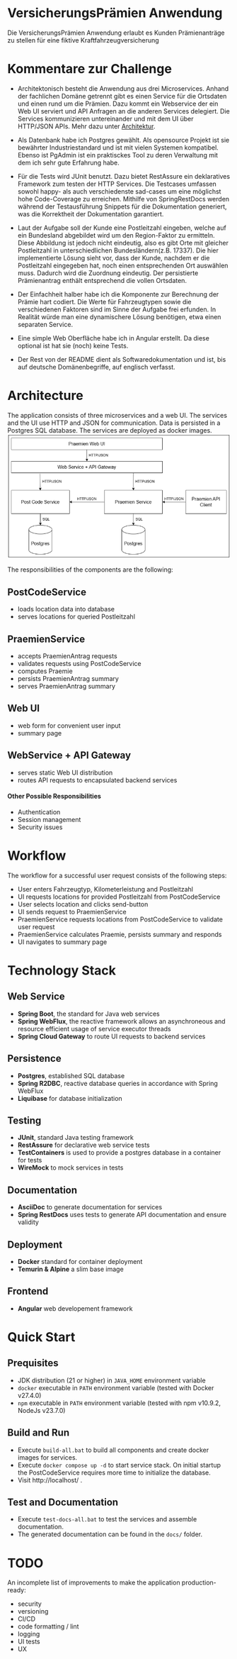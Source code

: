 # VersicherungsPrämien Anwendung

Die VersicherungsPrämien Anwendung erlaubt es Kunden Prämienanträge zu stellen für eine fiktive Kraftfahrzeugversicherung

# Kommentare zur Challenge

- Architektonisch besteht die Anwendung aus drei Microservices. Anhand der fachlichen Domäne getrennt gibt es einen Service für die Ortsdaten und einen rund um die Prämien. Dazu kommt ein Webservice der ein Web UI serviert und API Anfragen an die anderen Services delegiert. Die Services kommunizieren untereinander und mit dem UI über HTTP/JSON APIs. Mehr dazu unter [Architektur](#architecture).

- Als Datenbank habe ich Postgres gewählt. Als opensource Projekt ist sie bewährter Industriestandard und ist mit vielen Systemen kompatibel. Ebenso ist PgAdmin ist ein praktisckes Tool zu deren Verwaltung mit dem ich sehr gute Erfahrung habe.

- Für die Tests wird JUnit benutzt. Dazu bietet RestAssure ein deklaratives Framework zum testen der HTTP Services. Die Testcases umfassen sowohl happy- als auch verschiedenste sad-cases um eine möglichst hohe Code-Coverage zu erreichen. Mithilfe von SpringRestDocs werden während der Testausführung Snippets für die Dokumentation generiert, was die Korrektheit der Dokumentation garantiert.

- Laut der Aufgabe soll der Kunde eine Postleitzahl eingeben, welche auf ein Bundesland abgebildet wird um den Region-Faktor zu ermitteln. Diese Abbildung ist jedoch nicht eindeutig, also es gibt Orte mit gleicher Postleitzahl in unterschiedlichen Bundesländern(z.B. 17337). Die hier implementierte Lösung sieht vor, dass der Kunde, nachdem er die Postleitzahl eingegeben hat, noch einen entsprechenden Ort auswählen muss. Dadurch wird die Zuordnung eindeutig. Der persistierte Prämienantrag enthält entsprechend die vollen Ortsdaten.

- Der Einfachheit halber habe ich die Komponente zur Berechnung der Prämie hart codiert. Die Werte für Fahrzeugtypen sowie die verschiedenen Faktoren sind im Sinne der Aufgabe frei erfunden. In Realität würde man eine dynamischere Lösung benötigen, etwa einen separaten Service.

- Eine simple Web Oberfläche habe ich in Angular erstellt. Da diese optional ist hat sie (noch) keine Tests.

- Der Rest von der README dient als Softwaredokumentation und ist, bis auf deutsche Domänenbegriffe, auf englisch verfasst.

# Architecture

The application consists of three microservices and a web UI. The services and the UI use HTTP and JSON for communication. Data is persisted in a Postgres SQL database. The services are deployed as docker images.
![architecture_praemien.drawio.png](architecture_praemien.drawio.png)

The responsibilities of the components are the following:

## PostCodeService
- loads location data into database
- serves locations for queried Postleitzahl

## PraemienService
- accepts PraemienAntrag requests
- validates requests using PostCodeService
- computes Praemie
- persists PraemienAntrag summary
- serves PraemienAntrag summary

## Web UI
- web form for convenient user input
- summary page

## WebService + API Gateway
- serves static Web UI distribution
- routes API requests to encapsulated backend services

#### Other Possible Responsibilities
- Authentication
- Session management
- Security issues

# Workflow
The workflow for a successful user request consists of the following steps:
- User enters Fahrzeugtyp, Kilometerleistung and Postleitzahl
- UI requests locations for provided Postleitzahl from PostCodeService
- User selects location and clicks send-button
- UI sends request to PraemienService
- PraemienService requests locations from PostCodeService to validate user request
- PraemienService calculates Praemie, persists summary and responds
- UI navigates to summary page

# Technology Stack

## Web Service
- **Spring Boot**, the standard for Java web services
- **Spring WebFlux**, the reactive framework allows an asynchroneous and resource efficient usage of service executor threads
- **Spring Cloud Gateway** to route UI requests to backend services

## Persistence
- **Postgres**, established SQL database
- **Spring R2DBC**, reactive database queries in accordance with Spring WebFlux
- **Liquibase** for database initialization

## Testing
- **JUnit**, standard Java testing framework
- **RestAssure** for declarative web service tests
- **TestContainers** is used to provide a postgres database in a container for tests
- **WireMock** to mock services in tests

## Documentation
- **AsciiDoc** to generate documentation for services
- **Spring RestDocs** uses tests to generate API documentation and ensure validity

## Deployment
- **Docker** standard for container deployment
- **Temurin & Alpine** a slim base image

## Frontend
- **Angular** web developement framework

# Quick Start

## Prequisites
- JDK distribution (21 or higher) in `JAVA_HOME` environment variable
- `docker` executable in `PATH` environment variable (tested with Docker v27.4.0)
- `npm` executable in `PATH` environment variable (tested with npm v10.9.2, NodeJs v23.7.0) 

## Build and Run
- Execute `build-all.bat` to build all components and create docker images for services.
- Execute `docker compose up -d` to start service stack. On initial startup the PostCodeService requires more time to initialize the database.
- Visit http://localhost/ .

## Test and Documentation
- Execute `test-docs-all.bat` to test the services and assemble documentation.
- The generated documentation can be found in the `docs/` folder.

# TODO
An incomplete list of improvements to make the application production-ready:
- security
- versioning
- CI/CD
- code formatting / lint
- logging
- UI tests
- UX
